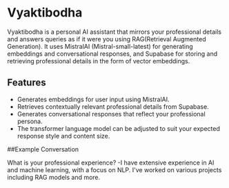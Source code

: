# Vyaktibodha

Vyaktibodha is a personal AI assistant that mirrors your professional details and answers queries as if it were you using RAG(Retrieval Augmented Generation). 
It uses MistralAI (Mistral-small-latest) for generating embeddings and conversational responses, and Supabase for storing and retrieving professional details in the form of vector embeddings.

## Features

- Generates embeddings for user input using MistralAI.
- Retrieves contextually relevant professional details from Supabase.
- Generates conversational responses that reflect your professional persona.
- The transformer language model can be adjusted to suit your expected response style and content size.

##Example Conversation

What is your professional experience?
-I have extensive experience in AI and machine learning, with a focus on NLP. I've worked on various projects including RAG models and more.
